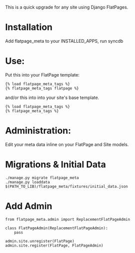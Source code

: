 This is a quick upgrade for any site using Django FlatPages.

Installation
============

Add flatpage_meta to your INSTALLED_APPS, run syncdb


Use:
===

Put this into your FlatPage template:

    {% load flatpage_meta_tags %}
    {% flatpage_meta_tags flatpage %}
    
and/or this into into your site's base template.

    {% load flatpage_meta_tags %}
    {% flatpage_meta_tags %}


Administration:
==============

Edit your meta data inline on your FlatPage and Site models.

Migrations & Initial Data
===============
```
./manage.py migrate flatpage_meta
./manage.py loaddata $(PATH_TO_LIB)/flatpage_meta/fixtures/initial_data.json
```

Add Admin
==========
```
from flatpage_meta.admin import ReplacementFlatPageAdmin

class FlatPageAdmin(ReplacementFlatPageAdmin):
	pass

admin.site.unregister(FlatPage)
admin.site.register(FlatPage, FlatPageAdmin)
```

